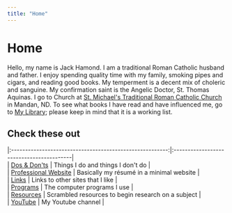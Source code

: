 ```yaml
---
title: "Home"
---
```


# Home

Hello, my name is Jack Hamond. I am a traditional Roman Catholic husband and father. I enjoy spending quality time with my family, smoking pipes and cigars, and reading good books. My temperment is a decent mix of choleric and sanguine. My confirmation saint is the Angelic Doctor, St. Thomas Aquinas. I go to Church at [St. Michael's Traditional Roman Catholic Church](https://stm-nd.sspx.org/) in Mandan, ND. To see what books I have read and have influenced me, go to [My Library](/library/); please keep in mind that it is a working list.

## Check these out

|:--------------------------------------------------------:|:-----------------------------------------|  
| [Dos & Don'ts](/dosanddonts/) | Things I do and things I don't do |  
| [Professional Website](https://jackhamondpro.github.io/) | Basically my résumé in a minimal website |  
| [Links](/indices/links.html) | Links to other sites that I like |  
| [Programs](/indices/programs.html) | The computer programs I use |  
| [Resources](/resources/) | Scrambled resources to begin research on a subject |  
| [YouTube](https://www.youtube.com/@JackHamond) | My Youtube channel |  

